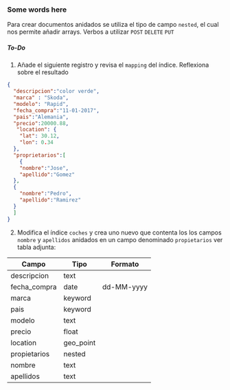 ### Some words here
Para crear documentos anidados se utiliza el tipo de campo `nested`, el cual nos permite añadir arrays. Verbos a utilizar `POST` `DELETE` `PUT`

##### To-Do

1. Añade el siguiente registro y revisa el `mapping` del índice. Reflexiona sobre el resultado
```json
{
  "descripcion":"color verde",
  "marca" : "Skoda",
  "modelo": "Rapid",
  "fecha_compra":"11-01-2017",
  "pais":"Alemania",
  "precio":20000.88,
   "location": { 
    "lat": 30.12,
    "lon": 0.34
  },
  "proprietarios":[
    {
    "nombre":"Jose",
    "apellido":"Gomez"
  },
  {
    "nombre":"Pedro",
    "apellido":"Ramirez"
  }
  ]
} 
```
2. Modifica el índice `coches` y crea uno nuevo que contenta los los campos `nombre` y `apellidos` anidados en un campo denominado `propietarios` ver tabla adjunta:

| Campo        | Tipo      | Formato    |
|--------------|-----------|------------|
| descripcion  | text      |            |
| fecha_compra | date      | dd-MM-yyyy |
| marca        | keyword   |            |
| pais         | keyword   |            |
| modelo       | text      |            |
| precio       | float     |            |
| location     | geo_point |            |
| propietarios | nested    |            |
| nombre       | text      |            |
| apellidos    | text      |            |


